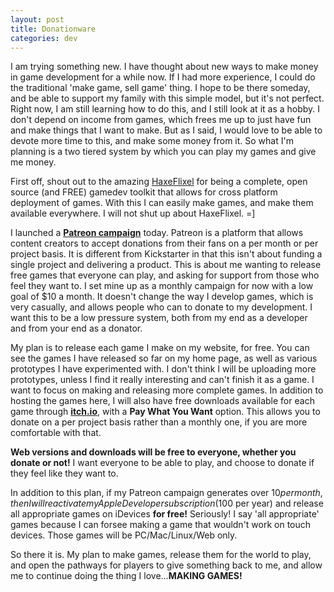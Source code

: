```yaml
---
layout: post
title: Donationware
categories: dev
---
```


I am trying something new. I have thought about new ways to make money in game development for a while now. If I had more experience, I could do the traditional 'make game, sell game' thing. I hope to be there someday, and be able to support my family with this simple model, but it's not perfect. Right now, I am still learning how to do this, and I still look at it as a hobby. I don't depend on income from games, which frees me up to just have fun and make things that I want to make. But as I said, I would love to be able to devote more time to this, and make some money from it. So what I'm planning is a two tiered system by which you can play my games and give me money.

First off, shout out to the amazing [HaxeFlixel](http://haxeflixel.com) for being a complete, open source (and FREE) gamedev toolkit that allows for cross platform deployment of games. With this I can easily make games, and make them available everywhere. I will not shut up about HaxeFlixel. =]

I launched a **[Patreon campaign](http://patreon.com/jonathanhirz)** today. Patreon is a platform that allows content creators to accept donations from their fans on a per month or per project basis. It is different from Kickstarter in that this isn't about funding a single project and delivering a product. This is about me wanting to release free games that everyone can play, and asking for support from those who feel they want to. I set mine up as a monthly campaign for now with a low goal of $10 a month. It doesn't change the way I develop games, which is very casually, and allows people who can to donate to my development. I want this to be a low pressure system, both from my end as a developer and from your end as a donator.

My plan is to release each game I make on my website, for free. You can see the games I have released so far on my home page, as well as various prototypes I have experimented with. I don't think I will be uploading more prototypes, unless I find it really interesting and can't finish it as a game. I want to focus on making and releasing more complete games. In addition to hosting the games here, I will also have free downloads available for each game through **[itch.io](http://jonathanhirz.itch.io)**, with a **Pay What You Want** option. This allows you to donate on a per project basis rather than a monthly one, if you are more comfortable with that.

**Web versions and downloads will be free to everyone, whether you donate or not!** I want everyone to be able to play, and choose to donate if they feel like they want to.

In addition to this plan, if my Patreon campaign generates over $10 per month, then I will reactivate my Apple Developer subscription ($100 per year) and release all appropriate games on iDevices **for free!** Seriously! I say 'all appropriate' games because I can forsee making a game that wouldn't work on touch devices. Those games will be PC/Mac/Linux/Web only.

So there it is. My plan to make games, release them for the world to play, and open the pathways for players to give something back to me, and allow me to continue doing the thing I love...**MAKING GAMES!**